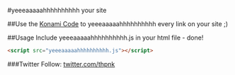 #yeeeaaaaahhhhhhhhhh your site

##Use the [Konami Code](http://en.wikipedia.org/wiki/Konami_Code) to yeeeaaaaahhhhhhhhhh every link on your site ;)

##Usage
Include yeeeaaaaahhhhhhhhhh.js in your html file - done!

``` html
<script src="yeeeaaaaahhhhhhhhhh.js"></script>
```

###Twitter
Follow: [twitter.com/thpnk](http://twitter.com/thomasdotpink)